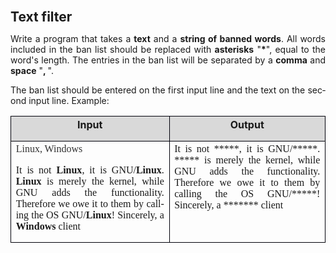 <H2 CLASS="western" ALIGN=JUSTIFY STYLE="margin-top: 0.06in; margin-bottom: 0in">
	Text filter</H2>

<P LANG="bg-BG" CLASS="western" ALIGN=JUSTIFY STYLE="margin-bottom: 0.07in">
<SPAN LANG="en-US">Write a program that takes a </SPAN><SPAN LANG="en-US"><B>text</B></SPAN><SPAN LANG="en-US">
and a </SPAN><SPAN LANG="en-US"><B>string of banned words</B></SPAN><SPAN LANG="en-US">.
All words included in the ban list should be replaced with </SPAN><SPAN LANG="en-US"><B>asterisks</B></SPAN><SPAN LANG="en-US">
&quot;</SPAN><SPAN LANG="en-US"><B>*</B></SPAN><SPAN LANG="en-US">&quot;,
equal to the word's length. The entries in the ban list will be
separated by a </SPAN><SPAN LANG="en-US"><B>comma</B></SPAN><SPAN LANG="en-US">
and </SPAN><SPAN LANG="en-US"><B>space</B></SPAN><SPAN LANG="en-US">
&quot;</SPAN><SPAN LANG="en-US"><B>, </B></SPAN><SPAN LANG="en-US">&quot;.</SPAN></P>
<P LANG="bg-BG" CLASS="western" ALIGN=JUSTIFY STYLE="margin-bottom: 0.07in">
<SPAN LANG="en-US">The ban list should be entered on the first input
line and the text on the second input line. Example:</SPAN></P>
<TABLE WIDTH=690 CELLPADDING=7 CELLSPACING=0>
	<COL WIDTH=333>
	<COL WIDTH=327>
	<TR>
		<TD WIDTH=333 BGCOLOR="#d9d9d9" STYLE="border: 1px solid #00000a; padding-top: 0in; padding-bottom: 0in; padding-left: 0.08in; padding-right: 0.08in">
			<P LANG="bg-BG" CLASS="western" ALIGN=CENTER STYLE="margin-top: 0.03in">
			<SPAN LANG="en-US"><B>Input</B></SPAN></P>
		</TD>
		<TD WIDTH=327 BGCOLOR="#d9d9d9" STYLE="border: 1px solid #00000a; padding-top: 0in; padding-bottom: 0in; padding-left: 0.08in; padding-right: 0.08in">
			<P LANG="bg-BG" CLASS="western" ALIGN=CENTER STYLE="margin-top: 0.03in">
			<SPAN LANG="en-US"><B>Output</B></SPAN></P>
		</TD>
	</TR>
	<TR VALIGN=TOP>
		<TD WIDTH=333 STYLE="border: 1px solid #00000a; padding-top: 0in; padding-bottom: 0in; padding-left: 0.08in; padding-right: 0.08in">
			<P LANG="bg-BG" CLASS="western" ALIGN=JUSTIFY STYLE="margin-top: 0.04in; margin-bottom: 0.04in">
			<FONT COLOR="#333333"><FONT FACE="Consolas, serif"><SPAN LANG="en-US">Linux,
			Windows</SPAN></FONT></FONT></P>
			<P LANG="bg-BG" CLASS="western" ALIGN=JUSTIFY><FONT FACE="Consolas, serif"><SPAN LANG="en-US">It
			is not </SPAN></FONT><FONT FACE="Consolas, serif"><SPAN LANG="en-US"><B>Linux</B></SPAN></FONT><FONT FACE="Consolas, serif"><SPAN LANG="en-US">,
			it is GNU/</SPAN></FONT><FONT FACE="Consolas, serif"><SPAN LANG="en-US"><B>Linux</B></SPAN></FONT><FONT FACE="Consolas, serif"><SPAN LANG="en-US">.
			</SPAN></FONT><FONT FACE="Consolas, serif"><SPAN LANG="en-US"><B>Linux</B></SPAN></FONT><FONT FACE="Consolas, serif"><SPAN LANG="en-US">
			is merely the kernel, while GNU adds the functionality. Therefore
			we owe it to them by calling the OS GNU/</SPAN></FONT><FONT FACE="Consolas, serif"><SPAN LANG="en-US"><B>Linux</B></SPAN></FONT><FONT FACE="Consolas, serif"><SPAN LANG="en-US">!
			Sincerely, a </SPAN></FONT><FONT FACE="Consolas, serif"><SPAN LANG="en-US"><B>Windows</B></SPAN></FONT><FONT FACE="Consolas, serif"><SPAN LANG="en-US">
			client</SPAN></FONT></P>
		</TD>
		<TD WIDTH=327 STYLE="border: 1px solid #00000a; padding-top: 0in; padding-bottom: 0in; padding-left: 0.08in; padding-right: 0.08in">
			<P LANG="bg-BG" CLASS="western" ALIGN=JUSTIFY STYLE="margin-top: 0.04in">
			<FONT FACE="Consolas, serif"><SPAN LANG="en-US">It is not *****,
			it is GNU/*****. ***** is merely the kernel, while GNU adds the
			functionality. Therefore we owe it to them by calling the OS
			GNU/*****! Sincerely, a ******* client</SPAN></FONT></P>
		</TD>
	</TR>
</TABLE>